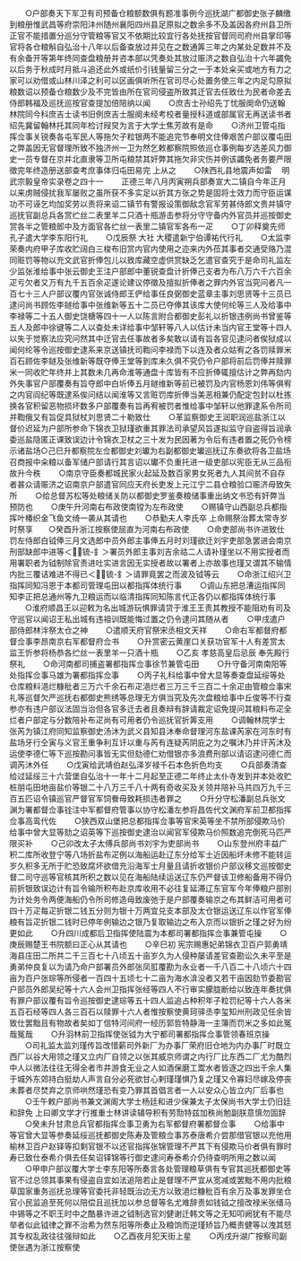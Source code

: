 <!-- { "loadSidebar": true } -->
　　○户部奏天下军卫有司预备仓粮额数俱有题准事例今巡抚湖广都御史张子麟缴到粮册惟武昌等府崇阳沣州随州襄阳四州县足原拟之数余多不及盖因各府州县卫所正官不能措置分巡分守管粮等官又不依期比较宜行各处抚按官督同司府州县掌印等官将各仓粮斛自弘治十八年以后备查放过并见在之数通筭三年之内某处足数并不及有余备开等第年终同查盘粮册并咨本部以凭奏处其放过赈济之数自弘治十六年蠲免以后务于秋成时月抵斗追还此外或纸价引钱量留三分之一于本处籴买或地方有力之家可以劝借或山林川泽之利可以区画俱听所在官司尽心处置务使三年之内足勾原拟粮数诏以预备仓粮数少及不完皆由所在官司侵盗所致其迁官去任致仕为民者命差去侍郎韩福及巡抚巡按官查提加倍陪纳以闻
　　○庶吉士孙绍先丁忧服阕命仍送翰林院同今科庶吉士读书旧例庶吉士服阕未经考校者量授科道或部属官无再送读书者绍先冀留翰林托其同年检讨叚炅为言于大学士焦芳故有是命
　　○济州卫管屯指挥佥事关锐奏各屯军民人等拖欠子粒银两不能追完节奉明文住俸艰苦户部议覆屯田之弊盖因无官督理所致不独济州一卫为然乞敕都察院照依巡仓事例每岁选差风力御史一员专督在京并北直隶等卫所屯粮禁其奸弊其拖欠非灾伤并例该蠲免者务要严限徵完年终造册送部查考庶事体归屯田易完  上从之
　　○陕西礼县地震声如雷
　明武宗毅皇帝实录卷之四十一
　　正德三年八月丙寅朔兵部奏宣大二镇自今年正月以来虏贼侵扰我军屡败之虽所获不多实足以折其方张之势是固将士效力而守臣运谋功不可诬乞均加奖劳以责将来诏二镇节有警报设策御敌念官军劳甚侍郎文贵并镇守巡抚官副总兵各赏纻丝二表里羊二只酒十瓶游击参将分守守备内外官员并巡按御史赏各半之管粮郎中及方面官各纻丝一表里二镇官军各布一疋
　　○丁卯释奠先师孔子遣大学李东阳行礼
　　○戊辰祭  大社  大稷遣新宁伯谭祐代行礼
　　○太监李荣奏内府甲子库收贮阔白三梭布旧赏内官内使用之迩来内外莅其事者交通受赂乃混同赃罚等物以充文武官折俸包儿以致库藏空虚供赏缺乏乞遣官查究于是命司礼监左少监张淮给事中张云御史王注户部郎中董锐查盘计折俸己支者为布八万六千六百余疋亏欠者又万有九千五百余疋遂论建议停徵及擅拟折俸者之罪内外官当究问者凡一百七十三人户部议覆内官张诚侍郎王俨给事任良弼御史蓝章主事刘思贤等十三员已逮问尚书顾佐李鐩给事中张维新等五十二员已夺俸其该库大使何纶等三人及给事中李禄等二十五人御史饶榶等四十一人以陈言附合都御史彭礼以折银违例尚书曾鉴等五人及郎中徐键等二人以查处未详给事中邹轩等八人以估计未当内官王堂等十四人以失于觉察法应究问然其中迁官去任事故者多矣敢以请有旨各官见逮问者俟狱成以闻何纶等令巡按御史逮系来京送镇抚司鞫问李禄而下以连及者众姑宥之各罚赎罪米百石顾佐李鐩及张维新等既夺俸王堂等到库未久俱不究仍令户部将前后罚俸并赎罪米一同收贮年终并上其数未几再命淮等通盘十库皆有不应折俸辄擅估计之弊再劾内外失事官户部覆奏有旨夺郎中白圻俸五月鐩维新等前已被罚及内官杨恩刘伟等俱宥之内官阎纪等既逮系俟问结以闻淮等又言赃罚库折俸当美恶相兼仍配定包封以杜拣换各官积留恶物损坏数多户部覆奏有旨再宥被罚者惟给事中邹轩以他罪逮系令所司并鞫俄又有旨促具狱杖刘思贤二十勒致仕
　　○革监察御史王润职润巡盐浙江以督价迟延为户部所参命下锦衣卫狱瑾欲重其罪法司承望风旨遂拟监守自盗得旨润承委巡盐隐匿正课致误边计令锦衣卫杖之三十发为民因著为令后有违者置之死仍令榜示诸盐场○己巳升都察院左佥都御史刘瓛为右副都御史瓛巡抚辽东奏欲将各卫盐场召商报中籴粮以备军储户部请行其言诏以瓛不负重托进一级吏部以宪臣无从三品衔故升今秩
　　○南京守臣奏都城民家火起延及数百家男女死者九人其间贫不自存者甚众请赈济之诏南京户部遣官同应天府长吏发上元江宁二县仓粮验口赈济毋致失所
　　○给总督苏松等处粮储关防以都御史罗鉴奏粮储事重出纳文书恐有奸弊当预防也
　　○庚午升河南右布政使南镗为左布政使
　　○赐镇守山西副总兵都指挥叶椿织金飞鱼文绮一袭从其请也
　　○恭勤夫人李氏卒  上命赐祭治葬太常寺岁时祭享　　○癸酉升浙江按察使屈直为河南右布政使
　　○命吏部尚书许进致仕罚左侍郎白钺俸三月文选郎中员外郎主事俸五月时刘瑾欲迁刘宇吏部急罢进会南京刑部缺郎中进等＜锍-釒＞署员外郎主事刘吉余祜二人请补瑾坐以不用实授者而用署职者为钺制除官责进吐实进言因无实授者故以署者上亦故事也瑾又谓其不输情内批三覆诘难进不得已＜锍-釒＞请罪竟罢之而波及钺等云
　　○命浙江绍兴卫指挥同知冯恩于本都司管理屯田以都指挥体统行事
　　○调山东把总漕运指挥同知李正把总通州等九卫粮运而以临清指挥同知陈言代正各仍以都指挥体统行事
　　○淮府顺昌王以迎敕为名出城游玩惧罪请贷于淮王王责其教授不能阻劝有司及守巡官以闻诏王私出城有违祖训既能悔过置之仍令逮问其随从者
　　○甲戌遣户部侍郎林泮祭太仓之神
　　○遣顺天府官祭宋丞相文天祥
　　○命右军都督府都督佥事李昂南京右军都督府佥书
　　○升赏密云黄崖口关获功官军十人有差赏太监王忻参将杨恭各纻丝一表里羊一只酒十瓶
　　○乙亥  孝慈高皇后忌辰  奉先殿行祭礼
　　○命河南都司捕盗署都指挥佥事徐节兼管屯田
　　○升守备河南南阳等处指挥佥事马雄为署都指挥佥事
　　○丙子礼科给事中曾大显等奏查盘延绥等处仓库粮料浥烂糠秕者三万六千余石布疋浥烂者三万三千三百二十余疋由管粮佥事宋礼等巡督欠严巡抚右都御史熊绣等总理无方俱当究及先次盘粮给事中丘俊等不行查参亦有违户部议法固当治但各官多迁去者且奏辩有辞请裁定诏免提问其粮料布疋全烂者户部定与分数陪补布疋尚有可用者仍令巡抚官折筭支用
　　○调翰林院学士张芮为镇江府同知监察御史汤沐为武义县知县沐奉命督理河东盐课芮家在河东时有盐场牙行仝寅与义官王重争利互讦以重与芮有连疑芮阴庇之为之嘱沐乃并讦芮沐及运使李德仁等下巡按勘问事皆无实但劾德仁劝借银亦多浪费刑部以请诏逮问德仁而调芮沐外任
　　○戊寅给武靖伯赵弘泽岁禄千石本色折色均支
　　○兵部奏清查给过延绥三十六营堡自弘治十一年十二月起至正德二年终止太仆寺发到并本处收贮桩朋屯田地亩盐价等银二十八万三千八十两有奇收买及关领并陪补马共四万九千三百五匹诏令镇巡官严督官军饲餋毋致耗损违者罪之
　　○升分守松潘副总兵张文渊为署都督佥事铨注中军都督府管事以协守松潘左参将昌佐代文渊府军前卫都指挥佥事高鸾代佐
　　○狭西双山堡把总都指挥佥事等官宋英等坐不禁所部侵欺马价给事中曾大显等劾之诏英等下巡按御史逮治以闻官军侵欺马价照数追完倒死马匹严限买补
　　○己卯改太子太傅兵部尚书刘宇为吏部尚书
　　○山东登州府丰益广积二库所收登宁等八场折盐布疋例以海船运赴辽东分给军士近因船坏未修不能转运岁久积多无所于贮恐致腐坏欲借充沿海军士月量且请折收银价户部议移文巡按御史督二司守巡等官核其所积之数以见在海船陆续运送辽东仍严督该卫修船备用不得仍前折银致误边计有旨令输所积布赴京库收用不必往复延滞辽东官军今年俸粮户部别为计处务令两便海船仍令所司修造毋致废弛于是户部覆奏输京之布其鲜洁可用者可四十万疋每疋折银二钱五分则为银十万两宜兑支本部及太仓银运送辽东以作官军俸粮有旨疋折银二钱时已停年例输边之银乃复取输边之布入京而以银折之瑾之好为纷更如此
　　○升四川成都后卫指挥使陆震为本都司署都指挥佥事兼管屯操
　　○庚辰赐楚王书院额曰正心从其请也
　　○辛巳初  宪宗赐惠妃弟锦衣卫百户郭勇靖海县庄田二所共二千三百七十八顷五十亩岁久为人侵种屡请差官查勘讼久未平至是勇弟仲良复以为请乃命户部署员外郎张凤羾覆勘为永业者一千八百二十八顷六十四亩为百户张琮等所侵者一百四十五顷七十二亩为海水渰没者又若干亩因劾节委勘官户部员外郎吴纪等十六人会州卫指挥张经等四人不行审实朦胧断给以致连年奏扰俱有罪户部议覆有旨令巡按御史逮琮等五十四人监追占种积年子粒罚纪等十六人各米五百石经等四人各三百石以赎罪十六人者惟按察使黄珂驿丞李玺知州刑政见任余皆致仕罢黜且有物故者矣如丁信特河间府一经历郭哲特静海一主簿而罚米之多如此冤哉冤哉
　　○升羽林前卫指挥使张钺为大宁都司署都指挥佥事管领春班京操
　　○司礼监太监刘瑾传旨改惜薪司外新厂为办事厂荣府旧仓地为内办事厂时既立西厂以谷大用领之瑾又立内厂自领之以张其威京师谓之内行厂比东西二厂尤为酷烈中人以微法往往无得全者市井游食无业之人如酒保磨工鬻水者皆逐之四出千余人集于城外东郊持白挺劫人声言自分必死欲甘心剌瑾瑾惧乃复之瑾又令寡妇尽嫁及停丧未葬者尽焚弃之京师哄然瑾恐有变乃罪其首倡言者一人以安众心皆立内厂后事也
　　○壬午敕户部尚书兼文渊阁大学士杨廷和进少保兼太子太保尚书大学士仍旧廷和辞免  上曰卿文学才行推重士林讲读辅导积有劳勚特兹加秩尚勉副朕意慎勿固辞
　　○癸未升甘肃总兵官都指挥佥事卫勇为右军都督府署都督佥事
　　○给事中等官曾大显等参奏延绥巡抚都御史陈寿及管粮佥事苏泰唐希介尝那借官银以充他用榆林卫百户赵铎等扣剩官银不以还官指挥张锦管理不严其下有侵欺马价者俱有罪时寿已致仕泰希介俱去任矣诏铎锦等行御史逮问寿泰希介仍待查明所用之数以闻
　　○甲申户部议覆大学士李东阳等所奏言各处管理粮草俱有专官其巡抚都御史等官不过总领其事果有侵盗自宜如法追陪若止是督理不严宜从宽减或罢黜不用内批粮草国家重务巡抚总理等官委托非轻既治边无方以致浥烂糠秕百有余万及事发罪坐仓官小民监追至死何以陪偿且巡抚加以参总督等名尤难辞责如钱钺之擅改禄米张缙马中锡等之不职王时中之酷暴许进之钺制选官刘健谢迁韩文等之无知叩阙犹有不能尽举者似此钺律之罪不治希为然东阳等所奏止及粮饷而逆瑾矫旨乃概责健等以洩其怒其专权乱政往往强辩如此
　　○乙酉夜月犯天街上星
　　○丙戌升湖广按察司副使张遇为浙江按察使
